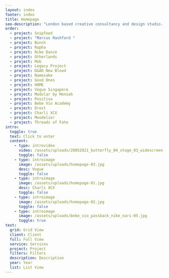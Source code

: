 ```yaml
---
layout: index
footer: index
title: Homepage
seo-description: "London based creative consultancy and design studio. "
order:
  - project: Snipfeed
  - project: "Marcus Rashford "
  - project: Bunch
  - project: Rapha
  - project: Nike Dance
  - project: Otherlands
  - project: Mob
  - project: Legacy Project
  - project: D&AD New Blood
  - project: Namesake
  - project: Good Ones
  - project: HOME
  - project: Vogue Singapore
  - project: Modular by Mensah
  - project: Positiva
  - project: Bebe Vio Academy
  - project: Drest
  - project: Charli XCX
  - project: Moodelier
  - project: Threads of Fate
intro:
  toggle: true
  text: Click to enter
  content:
    - type: introvideo
      video: /assets/uploads/20052021_butterfly_04_stage_03_widescreen-1-.mp4
      toggle: false
    - type: introimage
      image: /assets/uploads/homepage-03.jpg
      desc: Vogue
      toggle: false
    - type: introimage
      image: /assets/uploads/homepage-01.jpg
      desc: Charli XCX
      toggle: false
    - type: introimage
      image: /assets/uploads/homepage-02.jpg
      toggle: false
    - type: introimage
      image: /assets/uploads/bebe_vio_passback_nike_nari-05.jpg
      toggle: true
text:
  grid: Grid View
  client: Client
  full: Full View
  service: Services
  project: Project
  filters: Filters
  description: Description
  year: Year
  list: List View
---
```

